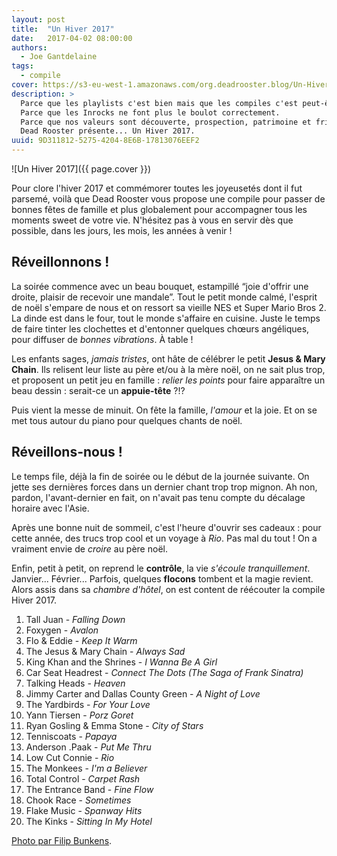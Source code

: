 ```yaml
---
layout: post
title:  "Un Hiver 2017"
date:   2017-04-02 08:00:00
authors:
  - Joe Gantdelaine
tags:
  - compile
cover: https://s3-eu-west-1.amazonaws.com/org.deadrooster.blog/Un-Hiver-2017.png
description: >
  Parce que les playlists c'est bien mais que les compiles c'est peut-être mieux.
  Parce que les Inrocks ne font plus le boulot correctement.
  Parce que nos valeurs sont découverte, prospection, patrimoine et frites.
  Dead Rooster présente... Un Hiver 2017.
uuid: 9D311812-5275-4204-8E6B-17813076EEF2
---
```


![Un Hiver 2017]({{ page.cover }})

Pour clore l'hiver 2017 et commémorer toutes les joyeusetés dont il fut parsemé,
voilà que Dead Rooster vous propose une compile pour passer de bonnes fêtes de
famille et plus globalement pour accompagner tous les moments sweet de votre vie.
N'hésitez pas à vous en servir dès que possible, dans les jours, les mois, les
années à venir !

## Réveillonnons !

La soirée commence avec un beau bouquet, estampillé “joie d'offrir une droite,
plaisir de recevoir une mandale”. Tout le petit monde calmé, l'esprit de noël
s'empare de nous et on ressort sa vieille NES et Super Mario Bros 2. La dinde
est dans le four, tout le monde s'affaire en cuisine. Juste le temps de faire
tinter les clochettes et d'entonner quelques chœurs angéliques, pour diffuser
de _bonnes vibrations_. À table !

Les enfants sages, _jamais tristes_, ont hâte de célébrer le petit
**Jesus & Mary Chain**. Ils relisent leur liste au père et/ou à la mère noël, on
ne sait plus trop, et proposent un petit jeu en famille : _relier les points_
pour faire apparaître un beau dessin : serait-ce un **appuie-tête** ?!?

Puis vient la messe de minuit. On fête la famille, _l'amour_ et la joie. Et on
se met tous autour du piano pour quelques chants de noël.

## Réveillons-nous !

Le temps file, déjà la fin de soirée ou le début de la journée suivante. On
jette ses dernières forces dans un dernier chant trop trop mignon. Ah non,
pardon, l'avant-dernier en fait, on n'avait pas tenu compte du décalage horaire
avec l'Asie.

Après une bonne nuit de sommeil, c'est l'heure d'ouvrir ses cadeaux : pour
cette année, des trucs trop cool et un voyage à _Rio_. Pas mal du tout ! On a
vraiment envie de _croire_ au père noël.

Enfin, petit à petit, on reprend le **contrôle**, la vie _s'écoule
tranquillement_. Janvier... Février... Parfois, quelques **flocons** tombent et
la magie revient.
Alors assis dans sa _chambre d'hôtel_, on est content de réécouter la compile
Hiver 2017.

<div id='hiver-2017-playlist'
     class="dr-playlist"
     dr-spotify-id="5MNEEW7TzemntbvC1mOTtZ"
     dr-spotify-user="guiguilele">
</div>

1. Tall Juan - *Falling Down*
1. Foxygen - *Avalon*
1. Flo & Eddie - *Keep It Warm*
1. The Jesus & Mary Chain - *Always Sad*
1. King Khan and the Shrines - *I Wanna Be A Girl*
1. Car Seat Headrest - *Connect The Dots (The Saga of Frank Sinatra)*
1. Talking Heads - *Heaven*
1. Jimmy Carter and Dallas County Green - *A Night of Love*
1. The Yardbirds - *For Your Love*
1. Yann Tiersen - *Porz Goret*
1. Ryan Gosling & Emma Stone - *City of Stars*
1. Tenniscoats - *Papaya*
1. Anderson .Paak - *Put Me Thru*
1. Low Cut Connie - *Rio*
1. The Monkees - *I'm a Believer*
1. Total Control - *Carpet Rash*
1. The Entrance Band - *Fine Flow*
1. Chook Race - *Sometimes*
1. Flake Music - *Spanway Hits*
1. The Kinks - *Sitting In My Hotel*

[Photo par Filip Bunkens](https://unsplash.com/photos/R5SrmZPoO40).
